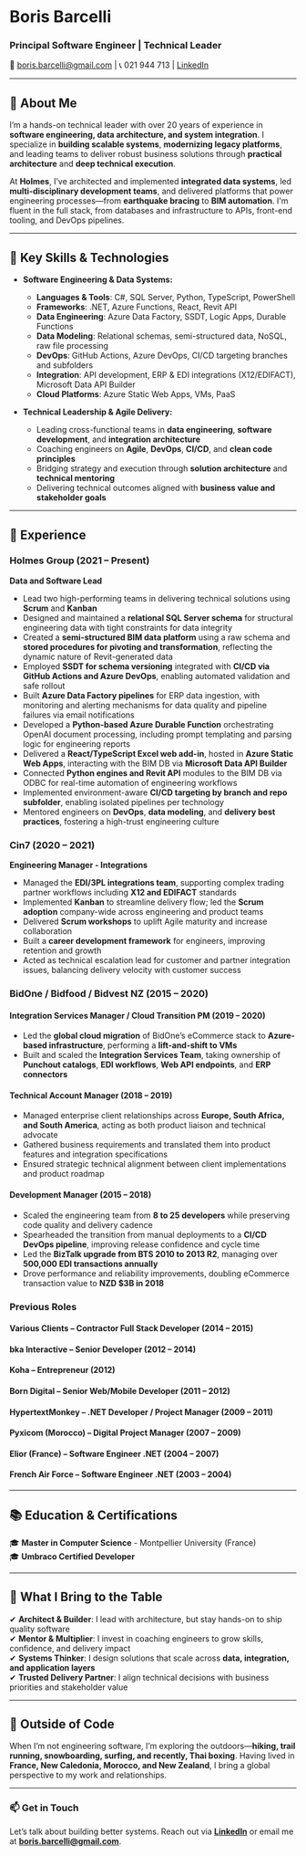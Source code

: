 # **Boris Barcelli**  
### Principal Software Engineer | Technical Leader
📧 boris.barcelli@gmail.com | 📞 021 944 713 | [LinkedIn](https://www.linkedin.com/in/borisbarcelli/)  

---

## 🚀 About Me  
I’m a hands-on technical leader with over 20 years of experience in **software engineering, data architecture, and system integration**. I specialize in **building scalable systems**, **modernizing legacy platforms**, and leading teams to deliver robust business solutions through **practical architecture** and **deep technical execution**.

At **Holmes**, I’ve architected and implemented **integrated data systems**, led **multi-disciplinary development teams**, and delivered platforms that power engineering processes—from **earthquake bracing** to **BIM automation**. I'm fluent in the full stack, from databases and infrastructure to APIs, front-end tooling, and DevOps pipelines.

---

## 🔑 Key Skills & Technologies  

- **Software Engineering & Data Systems:**  
  - **Languages & Tools**: C#, SQL Server, Python, TypeScript, PowerShell  
  - **Frameworks**: .NET, Azure Functions, React, Revit API  
  - **Data Engineering**: Azure Data Factory, SSDT, Logic Apps, Durable Functions  
  - **Data Modeling**: Relational schemas, semi-structured data, NoSQL, raw file processing  
  - **DevOps**: GitHub Actions, Azure DevOps, CI/CD targeting branches and subfolders  
  - **Integration**: API development, ERP & EDI integrations (X12/EDIFACT), Microsoft Data API Builder  
  - **Cloud Platforms**: Azure Static Web Apps, VMs, PaaS  

- **Technical Leadership & Agile Delivery:**  
  - Leading cross-functional teams in **data engineering**, **software development**, and **integration architecture**  
  - Coaching engineers on **Agile**, **DevOps**, **CI/CD**, and **clean code principles**  
  - Bridging strategy and execution through **solution architecture** and **technical mentoring**  
  - Delivering technical outcomes aligned with **business value and stakeholder goals**

---

## 💼 Experience  

### **Holmes Group** (2021 – Present)  
**Data and Software Lead**  
- Lead two high-performing teams in delivering technical solutions using **Scrum** and **Kanban**  
- Designed and maintained a **relational SQL Server schema** for structural engineering data with tight constraints for data integrity  
- Created a **semi-structured BIM data platform** using a raw schema and **stored procedures for pivoting and transformation**, reflecting the dynamic nature of Revit-generated data  
- Employed **SSDT for schema versioning** integrated with **CI/CD via GitHub Actions and Azure DevOps**, enabling automated validation and safe rollout  
- Built **Azure Data Factory pipelines** for ERP data ingestion, with monitoring and alerting mechanisms for data quality and pipeline failures via email notifications  
- Developed a **Python-based Azure Durable Function** orchestrating OpenAI document processing, including prompt templating and parsing logic for engineering reports  
- Delivered a **React/TypeScript Excel web add-in**, hosted in **Azure Static Web Apps**, interacting with the BIM DB via **Microsoft Data API Builder**  
- Connected **Python engines and Revit API** modules to the BIM DB via ODBC for real-time automation of engineering workflows  
- Implemented environment-aware **CI/CD targeting by branch and repo subfolder**, enabling isolated pipelines per technology  
- Mentored engineers on **DevOps**, **data modeling**, and **delivery best practices**, fostering a high-trust engineering culture  

### **Cin7** (2020 – 2021)  
**Engineering Manager - Integrations**  
- Managed the **EDI/3PL integrations team**, supporting complex trading partner workflows including **X12 and EDIFACT** standards  
- Implemented **Kanban** to streamline delivery flow; led the **Scrum adoption** company-wide across engineering and product teams  
- Delivered **Scrum workshops** to uplift Agile maturity and increase collaboration  
- Built a **career development framework** for engineers, improving retention and growth  
- Acted as technical escalation lead for customer and partner integration issues, balancing delivery velocity with customer success  

### **BidOne / Bidfood / Bidvest NZ** (2015 – 2020)  

#### **Integration Services Manager / Cloud Transition PM** (2019 – 2020)  
- Led the **global cloud migration** of BidOne’s eCommerce stack to **Azure-based infrastructure**, performing a **lift-and-shift to VMs**  
- Built and scaled the **Integration Services Team**, taking ownership of **Punchout catalogs**, **EDI workflows**, **Web API endpoints**, and **ERP connectors**  

#### **Technical Account Manager** (2018 – 2019)  
- Managed enterprise client relationships across **Europe, South Africa, and South America**, acting as both product liaison and technical advocate  
- Gathered business requirements and translated them into product features and integration specifications  
- Ensured strategic technical alignment between client implementations and product roadmap  

#### **Development Manager** (2015 – 2018)  
- Scaled the engineering team from **8 to 25 developers** while preserving code quality and delivery cadence  
- Spearheaded the transition from manual deployments to a **CI/CD DevOps pipeline**, improving release confidence and cycle time  
- Led the **BizTalk upgrade from BTS 2010 to 2013 R2**, managing over **500,000 EDI transactions annually**  
- Drove performance and reliability improvements, doubling eCommerce transaction value to **NZD $3B in 2018**  

### **Previous Roles**  
#### **Various Clients** – **Contractor Full Stack Developer** (2014 – 2015)  
#### **bka Interactive** – **Senior Developer** (2012 – 2014)  
#### **Koha** – **Entrepreneur** (2012)  
#### **Born Digital** – **Senior Web/Mobile Developer** (2011 – 2012)  
#### **HypertextMonkey** – **.NET Developer / Project Manager** (2009 – 2011)  
#### **Pyxicom (Morocco)** – **Digital Project Manager** (2007 – 2009)  
#### **Elior (France)** – **Software Engineer .NET** (2004 – 2007)  
#### **French Air Force** – **Software Engineer .NET** (2003 – 2004)  

---

## 📚 Education & Certifications  
🎓 **Master in Computer Science** - Montpellier University (France)  
🎓 **Umbraco Certified Developer**  

---

## 🎯 What I Bring to the Table  
✔ **Architect & Builder**: I lead with architecture, but stay hands-on to ship quality software  
✔ **Mentor & Multiplier**: I invest in coaching engineers to grow skills, confidence, and delivery impact  
✔ **Systems Thinker**: I design solutions that scale across **data, integration, and application layers**  
✔ **Trusted Delivery Partner**: I align technical decisions with business priorities and stakeholder value  

---

## 🎿 Outside of Code  
When I’m not engineering software, I’m exploring the outdoors—**hiking, trail running, snowboarding, surfing, and recently, Thai boxing**. Having lived in **France, New Caledonia, Morocco, and New Zealand**, I bring a global perspective to my work and relationships.  

---

### 📫 Get in Touch  
Let’s talk about building better systems. Reach out via **[LinkedIn](https://www.linkedin.com/in/borisbarcelli/)** or email me at **boris.barcelli@gmail.com**.  
